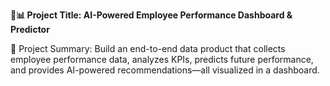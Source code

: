 **💼📊 Project Title: AI-Powered Employee Performance Dashboard & Predictor**

🚀 Project Summary:
Build an end-to-end data product that collects employee performance data, analyzes KPIs, predicts future performance, and provides AI-powered recommendations—all visualized in a dashboard.

